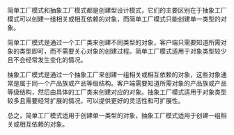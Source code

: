 简单工厂模式和抽象工厂模式都是创建型设计模式，它们的主要区别在于抽象工厂模式可以创建一组相关或相互依赖的对象，而简单工厂模式只能创建单一类型的对象。

简单工厂模式是通过一个工厂类来创建不同类型的对象，客户端只需要知道所需对象的类型即可，而不需要关心对象的创建过程。简单工厂模式适用于对象类型较少且不会经常发生变化的情况。

抽象工厂模式是通过一个抽象工厂来创建一组相关或相互依赖的对象，这些对象通常是属于同一个产品族或产品等级结构。客户端需要知道所需对象的产品族或产品等级结构，然后由具体的工厂类来创建对应的对象。抽象工厂模式适用于对象类型较多且需要经常扩展的情况，可以提供更好的灵活性和可扩展性。

总之，简单工厂模式适用于创建单一类型的对象，抽象工厂模式适用于创建一组相关或相互依赖的对象。